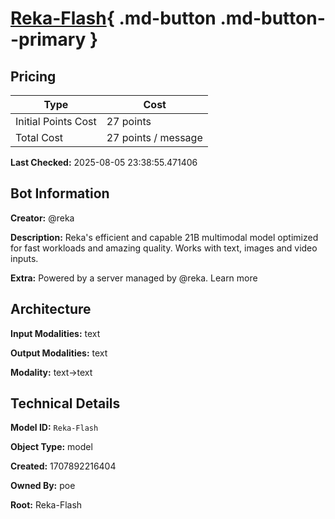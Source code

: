 # [Reka-Flash](https://poe.com/Reka-Flash){ .md-button .md-button--primary }

## Pricing

| Type | Cost |
|------|------|
| Initial Points Cost | 27 points |
| Total Cost | 27 points / message |

**Last Checked:** 2025-08-05 23:38:55.471406


## Bot Information

**Creator:** @reka

**Description:** Reka's efficient and capable 21B multimodal model optimized for fast workloads and amazing quality. Works with text, images and video inputs.

**Extra:** Powered by a server managed by @reka. Learn more


## Architecture

**Input Modalities:** text

**Output Modalities:** text

**Modality:** text->text


## Technical Details

**Model ID:** `Reka-Flash`

**Object Type:** model

**Created:** 1707892216404

**Owned By:** poe

**Root:** Reka-Flash
